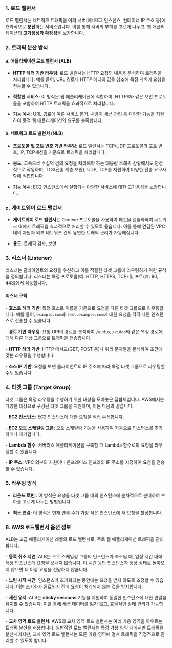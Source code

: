 ### 1. 로드 밸런서

 로드 밸런서는 네트워크 트래픽을 여러 서버(예: EC2 인스턴스, 컨테이너 IP 주소 등)에 효과적으로 **분산**하는 서비스입니다. 이를 통해 서버의 부하를 고르게 나누고, 웹 애플리케이션의 **고가용성과 확장성**을 보장합니다.



### 2. 트래픽 분산 방식

#### a. 애플리케이션 로드 밸런서 (ALB)

- **HTTP 헤더 기반 라우팅**: 로드 밸런서는 HTTP 요청의 내용을 분석하여 트래픽을 처리합니다. 예를 들어, URL 경로나 HTTP 헤더의 값을 참조해 특정 서버에 요청을 전송할 수 있습니다.

- **적합한 서비스**: 이 방식은 웹 애플리케이션에 적합하며, HTTPS와 같은 보안 프로토콜을 포함하여 HTTP 트래픽을 효과적으로 처리합니다.

- **기능 예시**: URL 경로에 따른 서비스 분기, 사용자 세션 관리 등 다양한 기능을 지원하여 동적 웹 애플리케이션의 요구를 충족합니다.



#### b. 네트워크 로드 밸런서 (NLB)

- **프로토콜 및 포트 번호 기반 라우팅**: 로드 밸런서는 TCP/UDP 프로토콜의 포트 번호, IP, TCP세션을 기준으로 트래픽을 처리합니다. 

- **용도**: 고속으로 수십억 건의 요청을 처리해야 하는 대용량 트래픽 상황에서도 안정적으로 작동하며, TLS(전송 계층 보안), UDP, TCP를 지원하여 다양한 전송 요구사항에 적합합니다.

- **기능 예시**: EC2 인스턴스에서 실행되는 다양한 서비스에 대한 고가용성을 보장합니다.



### c. 게이트웨이 로드 밸런서

- **게이트웨이 로드 밸런서**는 Geneve 프로토콜을 사용하여 패킷을 캡슐화하여 네트워크 내에서 트래픽을 효과적으로 처리할 수 있도록 돕습니다. 이를 통해 연결된 VPC 내의 자원과 외부 네트워크 간의 유연한 트래픽 관리가 가능해집니다.

- **용도**: 트래픽 검사, 보안



### 3. 리스너 (Listener)

 리스너는 클라이언트의 요청을 수신하고 이를 적절한 타겟 그룹에 라우팅하기 위한 규칙을 정의합니다. 리스너는 특정 프로토콜(예: HTTP, HTTPS, TCP) 및 포트(예: 80, 443)에서 작동합니다.



#### 리스너 규칙

\- **호스트 헤더 기반**: 특정 호스트 이름을 기준으로 요청을 다른 타겟 그룹으로 라우팅합니다. 예를 들어, `example.com`과 `test.example.com`에 대한 요청을 각각 다른 인스턴스로 전송할 수 있습니다.

\- **경로 기반 라우팅**: 요청 URI의 경로를 분석하여 `/audio`, `/video`와 같은 특정 경로에 대해 다른 대상 그룹으로 트래픽을 전송합니다.

\- **HTTP 헤더 기반**: HTTP 메서드(GET, POST 등)나 쿼리 문자열을 분석하여 조건에 맞는 라우팅을 수행합니다.

\- **소스 IP 기반**: 요청을 보낸 클라이언트의 IP 주소에 따라 특정 타겟 그룹으로 라우팅할 수도 있습니다.



### 4. 타겟 그룹 (Target Group)

타겟 그룹은 특정 라우팅을 수행하기 위한 대상을 모아놓은 집합체입니다. AWS에서는 다양한 대상으로 구성된 타겟 그룹을 지원하며, 이는 다음과 같습니다:

\- **EC2 인스턴스**: EC2 인스턴스에 대한 요청을 직접 수신합니다.

\- **EC2 오토 스케일링 그룹**: 오토 스케일링 기능을 사용하여 자동으로 인스턴스를 추가하거나 제거합니다.

\- **Lambda 함수**: 서버리스 애플리케이션을 구축할 때 Lambda 함수로의 요청을 라우팅할 수 있습니다.

\- **IP 주소**: VPC 외부의 자원이나 온프레미스 인프라의 IP 주소를 지정하여 요청을 전송할 수 있습니다.



### 5. 라우팅 방식

- **라운드 로빈** : 이 방식은 요청을 타겟 그룹 내의 인스턴스에 순차적으로 분배하여 부하를 고르게 나누는 방법입니다.

- **최소 연결**: 이 방식은 현재 연결 수가 가장 적은 인스턴스에 새 요청을 할당합니다. 



### 6. AWS 로드밸런서 옵션 정보

ALB는 고급 애플리케이션 레벨의 로드 밸런서로, 주로 웹 애플리케이션 트래픽을 관리합니다.

\- **등록 취소 지연**: ALB는 오토 스케일링 그룹의 인스턴스가 축소될 때, 일정 시간 내에 해당 인스턴스에 요청을 보내지 않습니다. 이 시간 동안 인스턴스가 정상 상태로 돌아오지 않으면 더 이상 요청을 전달하지 않습니다.

\- **느린 시작 시간**: 인스턴스가 초기화되는 동안에는 요청을 받지 않도록 조정할 수 있습니다. 이는 초기화가 완료되기 전에 요청이 처리되지 않는 것을 방지합니다.

\- **세션 유지**: ALB는 **sticky sessions** 기능을 지원하여 동일한 인스턴스에 대한 연결을 유지할 수 있습니다. 이를 통해 세션 데이터를 잃지 않고, 효율적인 상태 관리가 가능합니다.

\- **교차 영역 로드 밸런서**: AWS의 교차 영역 로드 밸런서는 여러 가용 영역을 아우르는 트래픽 분산을 허용합니다. 일반적인 로드 밸런서는 특정 가용 영역 내에서만 트래픽을 분산시키지만, 교차 영역 로드 밸런서는 모든 가용 영역에 걸쳐 트래픽을 직접적으로 관리할 수 있도록 합니다.